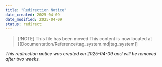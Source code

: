 ```yaml
---
title: "Redirection Notice"
date_created: 2025-04-09
date_modified: 2025-04-09
status: redirect
---
```


> [!NOTE] This file has been moved
> This content is now located at [[Documentation/Reference/tag_system.md|tag_system]]

*This redirection notice was created on 2025-04-09 and will be removed after two weeks.*
